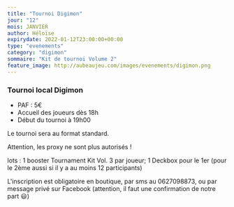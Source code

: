 ```yaml
---
title: "Tournoi Digimon"
jour: "12"
mois: JANVIER
author: Héloïse
expirydate: 2022-01-12T23:00:00+00:00
type: "evenements"
category: "digimon"
sommaire: "Kit de tournoi Volume 2"
feature_image: http://aubeaujeu.com/images/evenements/digimon.png
---
```

### Tournoi local Digimon


* PAF : 5€
* Accueil des joueurs dès 18h
* Début du tournoi à 19h00

Le tournoi sera au format standard.

Attention, les proxy ne sont plus autorisés !

lots :
1 booster Tournament Kit Vol. 3 par joueur;
1 Deckbox pour le 1er (pour le 2ème aussi si il y a au moins 12 participants)

L'inscription est obligatoire en boutique, par sms au 0627098873, ou par message privé sur Facebook (attention, il faut une confirmation de notre part 😃)
